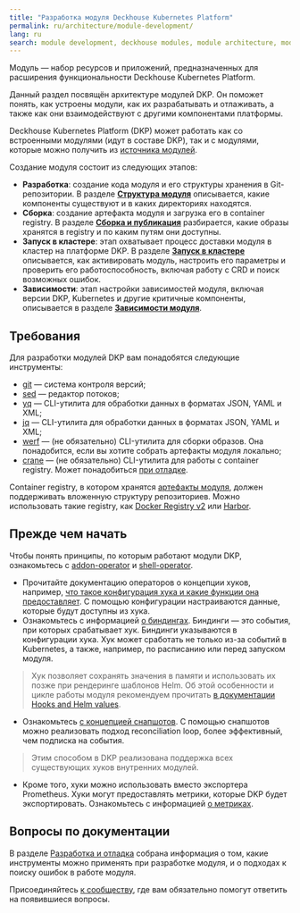 ```yaml
---
title: "Разработка модуля Deckhouse Kubernetes Platform"
permalink: ru/architecture/module-development/
lang: ru
search: module development, deckhouse modules, module architecture, module development guide, custom modules, разработка модулей, модули Deckhouse, архитектура модулей, руководство по разработке модулей, пользовательские модули
---
```


Модуль — набор ресурсов и приложений, предназначенных для расширения функциональности Deckhouse Kubernetes Platform.

Данный раздел посвящён архитектуре модулей DKP. Он поможет понять, как устроены модули, как их разрабатывать и отлаживать, а также как они взаимодействуют с другими компонентами платформы.

Deckhouse Kubernetes Platform (DKP) может работать как со встроенными модулями (идут в составе DKP), так и с модулями, которые можно получить из [источника модулей](/products/kubernetes-platform/documentation/v1/reference/api/cr.html#modulesource).

Создание модуля состоит из следующих этапов:

* **Разработка**: создание кода модуля и его структуры хранения в Git-репозитории. В разделе [**Структура модуля**](structure/) описывается, какие компоненты существуют и в каких директориях находятся.
* **Сборка**: создание артефакта модуля и загрузка его в container registry. В разделе [**Сборка и публикация**](build/) разбирается, какие образы хранятся в registry и по каким путям они доступны.
* **Запуск в кластере**: этап охватывает процесс доставки модуля в кластер на платформе DKP. В разделе [**Запуск в кластере**](run/) описывается, как активировать модуль, настроить его параметры и проверить его работоспособность, включая работу с CRD и поиск возможных ошибок.
* **Зависимости**: этап настройки зависимостей модуля, включая версии DKP, Kubernetes и другие критичные компоненты, описывается в разделе [**Зависимости модуля**](dependencies/).

## Требования

Для разработки модулей DKP вам понадобятся следующие инструменты:

* [git](https://git-scm.com) — система контроля версий;
* [sed](https://github.com/mirror/sed) — редактор потоков;
* [yq](https://github.com/mikefarah/yq) — CLI-утилита для обработки данных в форматах JSON, YAML и XML;
* [jq](https://jqlang.github.io/jq/) — CLI-утилита для обработки данных в форматах JSON, YAML и XML;
* [werf](https://werf.io/) — (не обязательно) CLI-утилита для сборки образов. Она понадобится, если вы хотите собрать артефакты модуля локально;
* [crane](https://github.com/google/go-containerregistry/tree/main/cmd/crane#crane) — (не обязательно) CLI-утилита для работы с container registry. Может понадобиться [при отладке](development/).

Container registry, в котором хранятся [артефакты модуля](build/), должен поддерживать вложенную структуру репозиториев. Можно использовать такие registry, как [Docker Registry v2](https://github.com/distribution/distribution) или [Harbor](https://goharbor.io/).

## Прежде чем начать

Чтобы понять принципы, по которым работают модули DKP, ознакомьтесь с [addon-operator](https://github.com/flant/addon-operator) и [shell-operator](https://github.com/flant/shell-operator).

* Прочитайте документацию операторов о концепции хуков, например, [что такое конфигурация хука и какие функции она предоставляет](https://flant.github.io/shell-operator/HOOKS.html#hook-configuration). С помощью конфигурации настраиваются данные, которые будут доступны из хука.
* Ознакомьтесь с информацией [о биндингах](https://flant.github.io/addon-operator/HOOKS.html#bindings). Биндинги — это события, при которых срабатывает хук. Биндинги указываются в конфигурации хука. Хук может сработать не только из-за событий в Kubernetes, а также, например, по расписанию или перед запуском модуля.
> Хук позволяет сохранять значения в памяти и использовать их позже при рендеринге шаблонов Helm. Об этой особенности и цикле работы модуля рекомендуем прочитать [в документации Hooks and Helm values](https://flant.github.io/addon-operator/OVERVIEW.html#hooks-and-helm-values).
* Ознакомьтесь [с концепцией снапшотов](https://flant.github.io/shell-operator/HOOKS.html#snapshots). С помощью снапшотов можно реализовать подход reconciliation loop, более эффективный, чем подписка на события.
 > Этим способом в DKP реализована поддержка всех существующих хуков внутренних модулей.
* Кроме того, хуки можно использовать вместо экспортера Prometheus. Хуки могут предоставлять метрики, которые DKP будет экспортировать. Ознакомьтесь с информацией [о метриках](https://flant.github.io/addon-operator/metrics/METRICS_FROM_HOOKS.html#custom-metrics).

## Вопросы по документации

В разделе [Разработка и отладка](development/) собрана информация о том, какие инструменты можно применять при разработке модуля, и о подходах к поиску ошибок в работе модуля. <!-- не факт -->

Присоединяйтесь [к сообществу](/community/), где вам обязательно помогут ответить на появившиеся вопросы.
